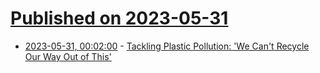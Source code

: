 # [Published on 2023-05-31](index.md)

* [2023-05-31, 00:02:00](https://news.slashdot.org/story/23/05/30/2122218/tackling-plastic-pollution-we-cant-recycle-our-way-out-of-this?utm_source=rss1.0mainlinkanon&utm_medium=feed) - [Tackling Plastic Pollution: 'We Can't Recycle Our Way Out of This'](https://news.slashdot.org/story/23/05/30/2122218/tackling-plastic-pollution-we-cant-recycle-our-way-out-of-this?utm_source=rss1.0mainlinkanon&utm_medium=feed)

